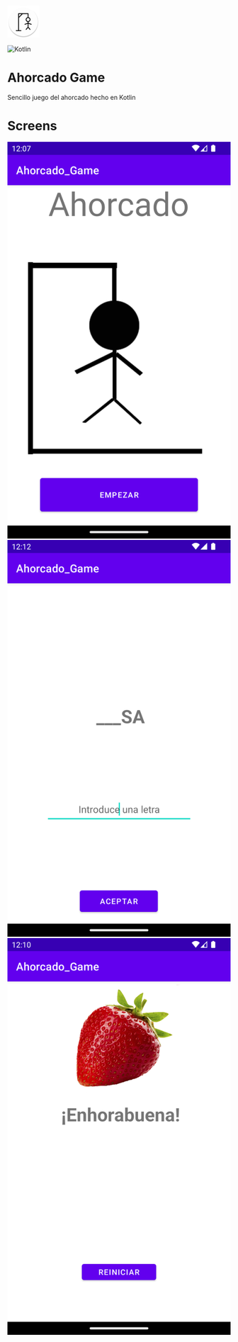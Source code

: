 <img src="icon/banner.png"> 

![Kotlin](https://img.shields.io/badge/kotlin-%237F52FF.svg?style=for-the-badge&logo=kotlin&logoColor=white)

 # Ahorcado Game
Sencillo juego del ahorcado hecho en Kotlin

 # Screens
<img src="screens/screen_1.png"/>
<img src="screens/screen_2.png"/>
<img src="screens/screen_3.png"/>
